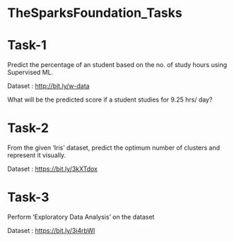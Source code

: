 # TheSparksFoundation_Tasks
# Task-1
Predict the percentage of an student based on the no. of study hours using Supervised ML.

Dataset : http://bit.ly/w-data

What will be the predicted score if a student studies for 9.25 hrs/ day?

# Task-2
From the given ‘Iris’ dataset, predict the optimum number of clusters and represent it visually.

Dataset : https://bit.ly/3kXTdox

# Task-3
Perform ‘Exploratory Data Analysis’ on the dataset

Dataset : https://bit.ly/3i4rbWl
